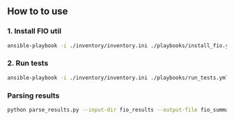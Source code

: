 ## How to to use

### 1. Install FIO util
```bash
ansible-playbook -i ./inventory/inventory.ini ./playbooks/install_fio.yml
```
### 2. Run tests

```bash
ansible-playbook -i ./inventory/inventory.ini ./playbooks/run_tests.yml
```

### Parsing results

```bash
python parse_results.py --input-dir fio_results --output-file fio_summary.xlsx
```